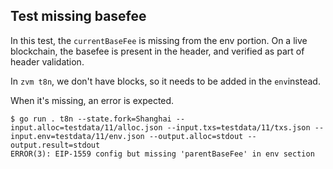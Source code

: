 ## Test missing basefee

In this test, the `currentBaseFee` is missing from the env portion. 
On a live blockchain, the basefee is present in the header, and verified as part of header validation. 

In `zvm t8n`, we don't have blocks, so it needs to be added in the `env`instead. 

When it's missing, an error is expected. 

```
$ go run . t8n --state.fork=Shanghai --input.alloc=testdata/11/alloc.json --input.txs=testdata/11/txs.json --input.env=testdata/11/env.json --output.alloc=stdout --output.result=stdout
ERROR(3): EIP-1559 config but missing 'parentBaseFee' in env section
```